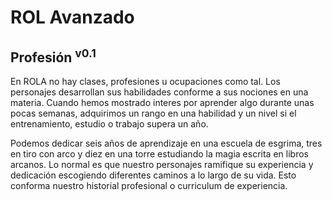 # ROL Avanzado
## Profesión <sup>v0.1</sup>

En ROLA no hay clases, profesiones u ocupaciones como tal. Los personajes desarrollan sus habilidades conforme a sus nociones en una materia. Cuando hemos mostrado interes por aprender algo durante unas pocas semanas, adquirimos un rango en una habilidad y un nivel si el entrenamiento, estudio o trabajo supera un año.

Podemos dedicar seis años de aprendizaje en una escuela de esgrima, tres en tiro con arco y diez en una torre estudiando la magia escrita en libros arcanos. Lo normal es que nuestro personajes ramifique su experiencia y dedicación escogiendo diferentes caminos a lo largo de su vida. Esto conforma nuestro historial profesional o curriculum de experiencia.
